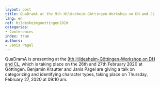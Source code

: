 ```yaml
---
layout: post
title: QuaDramA at the 9th Hildesheim-Göttingen-Workshop on DH and CL
lang: en
ref: hildesheimgoettingen2020
categories:
- Conferences
index: true
authors:
- Janis Pagel
---
```


QuaDramA is presenting at the [9th Hildesheim-Göttingen-Workshop on DH and CL](https://www.gcdh.de/en/events/categories/event-details-categories/?tx_news_pi1%5Bnews%5D=92&tx_news_pi1%5Bcontroller%5D=News&tx_news_pi1%5Baction%5D=detail&cHash=7c6360cce0cb5368f1eb19532e3316a8), which is taking place on the 26th and 27th February 2020 at Göttingen.
Benjamin Krautter and Janis Pagel are giving a talk on categorizing and identifying character types, taking place on Thursday, February 27, 2020 at 09:10 am.
